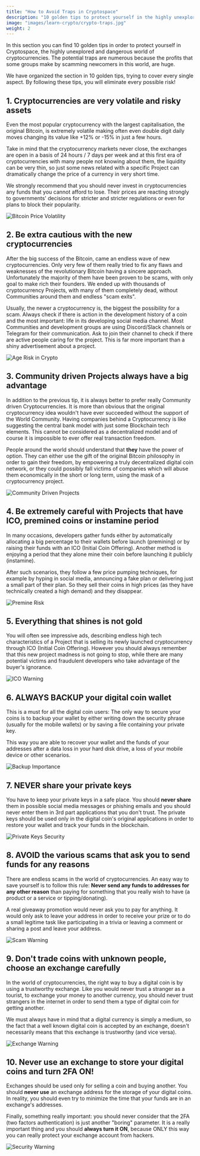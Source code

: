 ```yaml
---
title: "How to Avoid Traps in Cryptospace"
description: "10 golden tips to protect yourself in the highly unexplored and dangerous world of cryptocurrencies"
image: "images/learn-crypto/crypto-traps.jpg"
weight: 2
---
```


In this section you can find 10 golden tips in order to protect yourself in Cryptospace, the highly unexplored and dangerous world of cryptocurrencies. The potential traps are numerous because the profits that some groups make by scamming newcomers in this world, are huge.

We have organized the section in 10 golden tips, trying to cover every single aspect. By following these tips, you will eliminate every possible risk!

## 1. Cryptocurrencies are very volatile and risky assets

Even the most popular cryptocurrency with the largest capitalisation, the original Bitcoin, is extremely volatile making often even double digit daily moves changing its value like +12% or -15% in just a few hours.

Take in mind that the cryptocurrency markets never close, the exchanges are open in a basis of 24 hours / 7 days per week and at this first era of cryptocurrencies with many people not knowing about them, the liquidity can be very thin, so just some news related with a specific Project can dramatically change the price of a currency in very short time.

We strongly recommend that you should never invest in cryptocurrencies any funds that you cannot afford to lose. Their prices are reacting strongly to governments' decisions for stricter and stricter regulations or even for plans to block their popularity.

![Bitcoin Price Volatility](../../../images/learn-crypto/btc-prices.png)

## 2. Be extra cautious with the new cryptocurrencies

After the big success of the Bitcoin, came an endless wave of new cryptocurrencies. Only very few of them really tried to fix any flaws and weaknesses of the revolutionary Bitcoin having a sincere approach. Unfortunately the majority of them have been proven to be scams, with only goal to make rich their founders. We ended up with thousands of cryptocurrency Projects, with many of them completely dead, without Communities around them and endless "scam exits".

Usually, the newer a cryptocurrency is, the biggest the possibility for a scam. Always check if there is action in the development history of a coin and the most important: life in its developing social media channel. Most Communities and development groups are using Discord/Slack channels or Telegram for their communication. Ask to join their channel to check if there are active people caring for the project. This is far more important than a shiny advertisement about a project.

![Age Risk in Crypto](../../../images/learn-crypto/age-risk.jpg)

## 3. Community driven Projects always have a big advantage

In addition to the previous tip, it is always better to prefer really Community driven Cryptocurrencies. It is more than obvious that the original cryptocurrency idea wouldn't have ever succeeded without the support of the World Community. Having companies behind a Cryptocurrency is like suggesting the central bank model with just some Blockchain tech elements. This cannot be considered as a decentralized model and of course it is impossible to ever offer real transaction freedom.

People around the world should understand that **they** have the power of option. They can either use the gift of the original Bitcoin philosophy in order to gain their freedom, by empowering a truly decentralized digital coin network, or they could possibly fall victims of companies which will abuse them economically in the short or long term, using the mask of a cryptocurrency project.

![Community Driven Projects](../../../images/learn-crypto/community-driven-risk.jpg)

## 4. Be extremely careful with Projects that have ICO, premined coins or instamine period

In many occasions, developers gather funds either by automatically allocating a big percentage to their wallets before launch (premining) or by raising their funds with an ICO (Initial Coin Offering). Another method is enjoying a period that they alone mine their coin before launching it publicly (instamine).

After such scenarios, they follow a few price pumping techniques, for example by hyping in social media, announcing a fake plan or delivering just a small part of their plan. So they sell their coins in high prices (as they have technically created a high demand) and they disappear.

![Premine Risk](../../../images/learn-crypto/premine-risk.jpg)

## 5. Everything that shines is not gold

You will often see impressive ads, describing endless high tech characteristics of a Project that is selling its newly launched cryptocurrency through ICO (Initial Coin Offering). However you should always remember that this new project madness is not going to stop, while there are many potential victims and fraudulent developers who take advantage of the buyer's ignorance.

![ICO Warning](../../../images/learn-crypto/ico.jpg)

## 6. ALWAYS BACKUP your digital coin wallet

This is a must for all the digital coin users: The only way to secure your coins is to backup your wallet by either writing down the security phrase (usually for the mobile wallets) or by saving a file containing your private key.

This way you are able to recover your wallet and the funds of your addresses after a data loss in your hard disk drive, a loss of your mobile device or other scenarios.

![Backup Importance](../../../images/learn-crypto/backup.jpg)

## 7. NEVER share your private keys

You have to keep your private keys in a safe place. You should **never share** them in possible social media messages or phishing emails and you should never enter them in 3rd part applications that you don't trust. The private keys should be used only in the digital coin's original applications in order to restore your wallet and track your funds in the blockchain.

![Private Keys Security](../../../images/learn-crypto/prkeys.jpg)

## 8. AVOID the various scams that ask you to send funds for any reasons

There are endless scams in the world of cryptocurrencies. An easy way to save yourself is to follow this rule: **Never send any funds to addresses for any other reason** than paying for something that you really wish to have (a product or a service or tipping/donating).

A real giveaway promotion would never ask you to pay for anything. It would only ask to leave your address in order to receive your prize or to do a small legitime task like participating in a trivia or leaving a comment or sharing a post and leave your address.

![Scam Warning](../../../images/learn-crypto/scam.jpg)

## 9. Don't trade coins with unknown people, choose an exchange carefully

In the world of cryptocurrencies, the right way to buy a digital coin is by using a trustworthy exchange. Like you would never trust a stranger as a tourist, to exchange your money to another currency, you should never trust strangers in the internet in order to send them a type of digital coin for getting another.

We must always have in mind that a digital currency is simply a medium, so the fact that a well known digital coin is accepted by an exchange, doesn't necessarily means that this exchange is trustworthy (and vice versa).

![Exchange Warning](../../../images/learn-crypto/exchanges.jpg)

## 10. Never use an exchange to store your digital coins and turn 2FA ON!

Exchanges should be used only for selling a coin and buying another. You should **never use** an exchange address for the storage of your digital coins. In reality, you should even try to minimize the time that your funds are in an exchange's addresses.

Finally, something really important: you should never consider that the 2FA (two factors authentication) is just another "boring" parameter. It is a really important thing and you should **always turn it ON**, because ONLY this way you can really protect your exchange account from hackers.

![Security Warning](../../../images/learn-crypto/hacker.jpg)